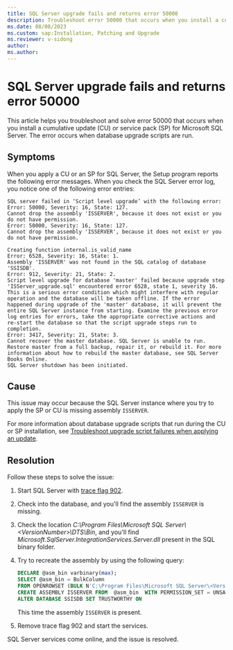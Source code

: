 ```yaml
---
title: SQL Server upgrade fails and returns error 50000
description: Troubleshoot error 50000 that occurs when you install a cumulative update or service pack for SQL Server. The error occurs when database upgrade scripts are run.
ms.date: 08/08/2023
ms.custom: sap:Installation, Patching and Upgrade
ms.reviewer: v-sidong
author:
ms.author:
---
```

# SQL Server upgrade fails and returns error 50000

This article helps you troubleshoot and solve error 50000 that occurs when you install a cumulative update (CU) or service pack (SP) for Microsoft SQL Server. The error occurs when database upgrade scripts are run.

## Symptoms

When you apply a CU or an SP for SQL Server, the Setup program reports the following error messages. When you check the SQL Server error log, you notice one of the following error entries:

```output
SQL server failed in ‘Script level upgrade’ with the following error:
Error: 50000, Severity: 16, State: 127.
Cannot drop the assembly 'ISSERVER', because it does not exist or you do not have permission.
Error: 50000, Severity: 16, State: 127.
Cannot drop the assembly 'ISSERVER', because it does not exist or you do not have permission.

Creating function internal.is_valid_name
Error: 6528, Severity: 16, State: 1.
Assembly 'ISSERVER' was not found in the SQL catalog of database 'SSISDB'.
Error: 912, Severity: 21, State: 2.
Script level upgrade for database 'master' failed because upgrade step 'ISServer_upgrade.sql' encountered error 6528, state 1, severity 16. This is a serious error condition which might interfere with regular operation and the database will be taken offline. If the error happened during upgrade of the 'master' database, it will prevent the entire SQL Server instance from starting. Examine the previous error log entries for errors, take the appropriate corrective actions and re-start the database so that the script upgrade steps run to completion.
Error: 3417, Severity: 21, State: 3.
Cannot recover the master database. SQL Server is unable to run. Restore master from a full backup, repair it, or rebuild it. For more information about how to rebuild the master database, see SQL Server Books Online.
SQL Server shutdown has been initiated.
```

## Cause

This issue may occur because the SQL Server instance where you try to apply the SP or CU is missing assembly `ISSERVER`.

For more information about database upgrade scripts that run during the CU or SP installation, see [Troubleshoot upgrade script failures when applying an update](troubleshoot-upgrade-script-failures-apply-update.md).

## Resolution

Follow these steps to solve the issue:

1. Start SQL Server with [trace flag 902](/sql/t-sql/database-console-commands/dbcc-traceon-trace-flags-transact-sql#tf902).
1. Check into the database, and you'll find the assembly `ISSERVER` is missing.
1. Check the location *C:\Program Files\Microsoft SQL Server\\\<VersionNumber>\DTS\Bin*, and you'll find *Microsoft.SqlServer.IntegrationServices.Server.dll* present in the SQL binary folder.
1. Try to recreate the assembly by using the following query:

    ```sql
    DECLARE @asm_bin varbinary(max);
    SELECT @asm_bin = BulkColumn
    FROM OPENROWSET (BULK N'C:\Program Files\Microsoft SQL Server\<VersionNumber>\DTS\Binn\Microsoft.SqlServer.IntegrationServices.Server.dll',SINGLE_BLOB) AS dll
    CREATE ASSEMBLY ISSERVER FROM  @asm_bin  WITH PERMISSION_SET = UNSAFE
    ALTER DATABASE SSISDB SET TRUSTWORTHY ON
    ```

    This time the assembly `ISSERVER` is present.

1. Remove trace flag 902 and start the services.

SQL Server services come online, and the issue is resolved.
